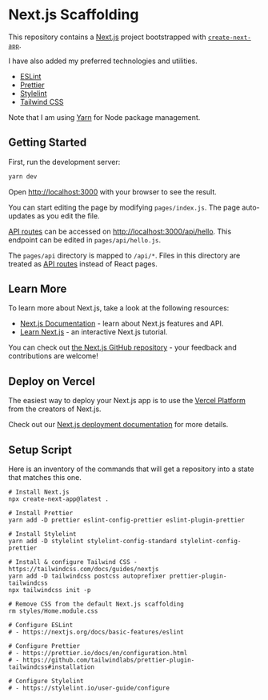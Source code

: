 # Next.js Scaffolding

This repository contains a [Next.js](https://nextjs.org/) project bootstrapped with [`create-next-app`](https://github.com/vercel/next.js/tree/canary/packages/create-next-app).

I have also added my preferred technologies and utilities.

* [ESLint](https://eslint.org/)
* [Prettier](https://prettier.io/)
* [Stylelint](https://stylelint.io/)
* [Tailwind CSS](https://tailwindcss.com/)

Note that I am using [Yarn](https://yarnpkg.com/) for Node package management.

## Getting Started

First, run the development server:

```bash
yarn dev
```

Open [http://localhost:3000](http://localhost:3000) with your browser to see the result.

You can start editing the page by modifying `pages/index.js`. The page auto-updates as you edit the file.

[API routes](https://nextjs.org/docs/api-routes/introduction) can be accessed on [http://localhost:3000/api/hello](http://localhost:3000/api/hello). This endpoint can be edited in `pages/api/hello.js`.

The `pages/api` directory is mapped to `/api/*`. Files in this directory are treated as [API routes](https://nextjs.org/docs/api-routes/introduction) instead of React pages.

## Learn More

To learn more about Next.js, take a look at the following resources:

- [Next.js Documentation](https://nextjs.org/docs) - learn about Next.js features and API.
- [Learn Next.js](https://nextjs.org/learn) - an interactive Next.js tutorial.

You can check out [the Next.js GitHub repository](https://github.com/vercel/next.js/) - your feedback and contributions are welcome!

## Deploy on Vercel

The easiest way to deploy your Next.js app is to use the [Vercel Platform](https://vercel.com/new?utm_medium=default-template&filter=next.js&utm_source=create-next-app&utm_campaign=create-next-app-readme) from the creators of Next.js.

Check out our [Next.js deployment documentation](https://nextjs.org/docs/deployment) for more details.

## Setup Script

Here is an inventory of the commands that will get a repository into a state that matches this one.

```shell
# Install Next.js
npx create-next-app@latest .

# Install Prettier
yarn add -D prettier eslint-config-prettier eslint-plugin-prettier

# Install Stylelint
yarn add -D stylelint stylelint-config-standard stylelint-config-prettier

# Install & configure Tailwind CSS - https://tailwindcss.com/docs/guides/nextjs
yarn add -D tailwindcss postcss autoprefixer prettier-plugin-tailwindcss
npx tailwindcss init -p

# Remove CSS from the default Next.js scaffolding
rm styles/Home.module.css

# Configure ESLint
# - https://nextjs.org/docs/basic-features/eslint

# Configure Prettier
# - https://prettier.io/docs/en/configuration.html
# - https://github.com/tailwindlabs/prettier-plugin-tailwindcss#installation

# Configure Stylelint
# - https://stylelint.io/user-guide/configure
```
